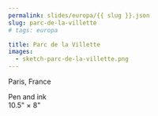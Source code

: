 ```yaml
---
permalink: slides/europa/{{ slug }}.json
slug: parc-de-la-villette
# tags: europa

title: Parc de la Villette
images:
  - sketch-parc-de-la-villette.png
---
```

Paris, France

Pen and ink  
10.5" × 8"